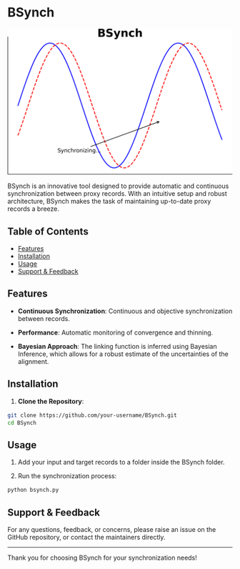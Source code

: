 # BSynch

![BSynch Logo](logo.png)

BSynch is an innovative tool designed to provide automatic and continuous synchronization between proxy records. With an intuitive setup and robust architecture, BSynch makes the task of maintaining up-to-date proxy records a breeze.

## Table of Contents

- [Features](#features)
- [Installation](#installation)
- [Usage](#usage)
- [Support & Feedback](#support--feedback)

## Features

- **Continuous Synchronization**: Continuous and objective synchronization between records.
  
- **Performance**: Automatic monitoring of convergence and thinning.

- **Bayesian Approach**: The linking function is inferred using Bayesian Inference, which allows for a robust estimate of the uncertainties of the alignment.
## Installation

1. **Clone the Repository**:

```bash
git clone https://github.com/your-username/BSynch.git
cd BSynch
```


## Usage

1. Add your input and target records to a folder inside the BSynch folder.

2. Run the synchronization process:

```bash
python bsynch.py
```


## Support & Feedback

For any questions, feedback, or concerns, please raise an issue on the GitHub repository, or contact the maintainers directly.

---

Thank you for choosing BSynch for your synchronization needs!







